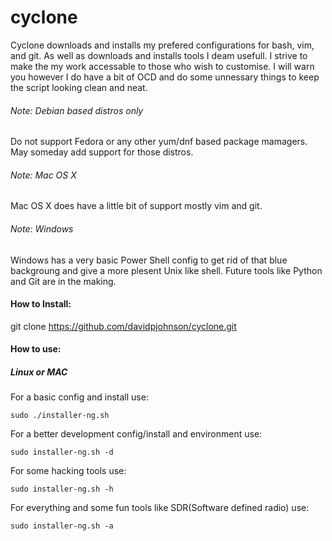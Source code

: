 # cyclone

Cyclone downloads and installs my prefered configurations for bash, vim, and git. 
As well as downloads and installs tools I deam usefull. I strive to make the my 
work accessable to those who wish to customise. I will warn you however I do have
a bit of OCD and do some unnessary things to keep the script looking clean and neat.

###### Note: Debian based distros only
Do not support Fedora or any other yum/dnf based package mamagers. May someday add 
support for those distros.

###### Note: Mac OS X 
Mac OS X does have a little bit of support mostly vim and git. 

###### Note: Windows
Windows has a very basic Power Shell config to get rid of that blue backgroung and
give a more plesent Unix like shell. Future tools like Python and Git are in the
making.


#### How to Install:

git clone https://github.com/davidpjohnson/cyclone.git

#### How to use:

##### Linux or MAC
For a basic config and install use:

`sudo ./installer-ng.sh`

For a better development config/install and environment use:

`sudo installer-ng.sh -d`

For some hacking tools use:

`sudo installer-ng.sh -h`

For everything and some fun tools like SDR(Software defined radio) use:

`sudo installer-ng.sh -a`


